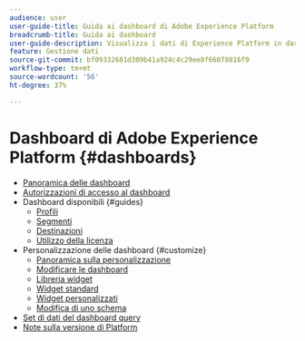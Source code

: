 ```yaml
---
audience: user
user-guide-title: Guida ai dashboard di Adobe Experience Platform
breadcrumb-title: Guida ai dashboard
user-guide-description: Visualizza i dati di Experience Platform in dashboard personalizzabili.
feature: Gestione dati
source-git-commit: bf09332681d309b41a924c4c29ee8f66078816f9
workflow-type: tm+mt
source-wordcount: '56'
ht-degree: 37%

---
```



# Dashboard di Adobe Experience Platform {#dashboards}

* [Panoramica delle dashboard](home.md)
* [Autorizzazioni di accesso al dashboard](permissions.md)
* Dashboard disponibili {#guides}
   * [Profili](guides/profiles.md)
   * [Segmenti](guides/segments.md)
   * [Destinazioni](guides/destinations.md)
   * [Utilizzo della licenza](guides/license-usage.md)
* Personalizzazione delle dashboard {#customize}
   * [Panoramica sulla personalizzazione](customize/overview.md)
   * [Modificare le dashboard](customize/modify.md)
   * [Libreria widget](customize/widget-library.md)
   * [Widget standard](customize/standard-widgets.md)
   * [Widget personalizzati](customize/custom-widgets.md)
   * [Modifica di uno schema](customize/edit-schema.md)
* [Set di dati del dashboard query](query.md)
* [Note sulla versione di Platform](https://www.adobe.com/go/platform-release-notes-en)